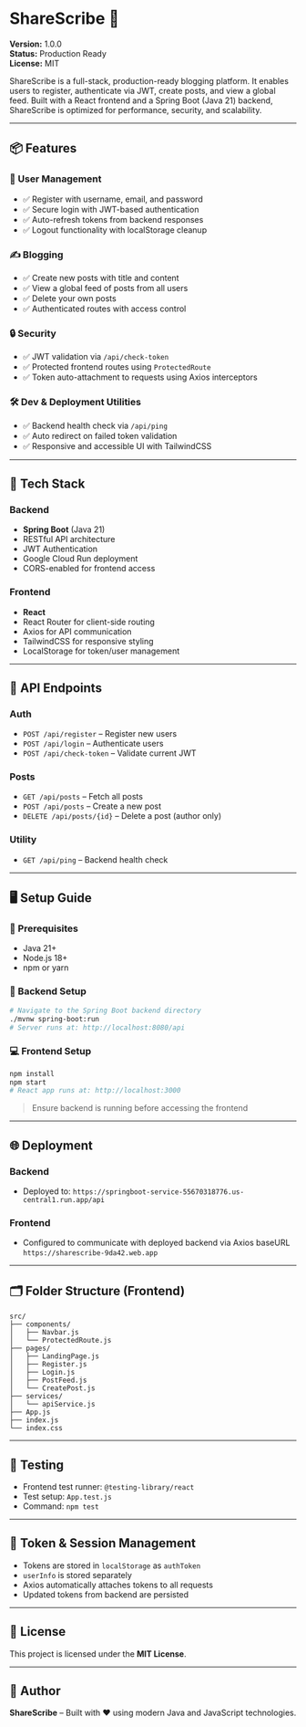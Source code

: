 
# ShareScribe 📝

**Version:** 1.0.0  
**Status:** Production Ready  
**License:** MIT

ShareScribe is a full-stack, production-ready blogging platform. It enables users to register, authenticate via JWT, create posts, and view a global feed. Built with a React frontend and a Spring Boot (Java 21) backend, ShareScribe is optimized for performance, security, and scalability.

---

## 📦 Features

### 👥 User Management
- ✅ Register with username, email, and password
- ✅ Secure login with JWT-based authentication
- ✅ Auto-refresh tokens from backend responses
- ✅ Logout functionality with localStorage cleanup

### ✍️ Blogging
- ✅ Create new posts with title and content
- ✅ View a global feed of posts from all users
- ✅ Delete your own posts
- ✅ Authenticated routes with access control

### 🔒 Security
- ✅ JWT validation via `/api/check-token`
- ✅ Protected frontend routes using `ProtectedRoute`
- ✅ Token auto-attachment to requests using Axios interceptors

### 🛠️ Dev & Deployment Utilities
- ✅ Backend health check via `/api/ping`
- ✅ Auto redirect on failed token validation
- ✅ Responsive and accessible UI with TailwindCSS

---

## 📁 Tech Stack

### Backend
- **Spring Boot** (Java 21)
- RESTful API architecture
- JWT Authentication
- Google Cloud Run deployment
- CORS-enabled for frontend access

### Frontend
- **React**
- React Router for client-side routing
- Axios for API communication
- TailwindCSS for responsive styling
- LocalStorage for token/user management

---

## 🔗 API Endpoints

### Auth
- `POST /api/register` – Register new users
- `POST /api/login` – Authenticate users
- `POST /api/check-token` – Validate current JWT

### Posts
- `GET /api/posts` – Fetch all posts
- `POST /api/posts` – Create a new post
- `DELETE /api/posts/{id}` – Delete a post (author only)

### Utility
- `GET /api/ping` – Backend health check

---

## 🖥️ Setup Guide

### 📌 Prerequisites
- Java 21+
- Node.js 18+
- npm or yarn

### 🔧 Backend Setup
```bash
# Navigate to the Spring Boot backend directory
./mvnw spring-boot:run
# Server runs at: http://localhost:8080/api
```

### 💻 Frontend Setup
```bash
npm install
npm start
# React app runs at: http://localhost:3000
```

> Ensure backend is running before accessing the frontend

---

## 🌐 Deployment

### Backend
- Deployed to: `https://springboot-service-55670318776.us-central1.run.app/api`

### Frontend
- Configured to communicate with deployed backend via Axios baseURL
`https://sharescribe-9da42.web.app`

---

## 🗂 Folder Structure (Frontend)

```
src/
├── components/
│   ├── Navbar.js
│   └── ProtectedRoute.js
├── pages/
│   ├── LandingPage.js
│   ├── Register.js
│   ├── Login.js
│   ├── PostFeed.js
│   └── CreatePost.js
├── services/
│   └── apiService.js
├── App.js
├── index.js
└── index.css
```

---

## 🧪 Testing

- Frontend test runner: `@testing-library/react`
- Test setup: `App.test.js`
- Command: `npm test`

---

## 🔐 Token & Session Management

- Tokens are stored in `localStorage` as `authToken`
- `userInfo` is stored separately
- Axios automatically attaches tokens to all requests
- Updated tokens from backend are persisted

---

## 📄 License

This project is licensed under the **MIT License**.

---

## 🧠 Author

**ShareScribe** – Built with ❤️ using modern Java and JavaScript technologies.
